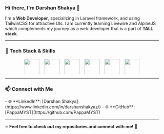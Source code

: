 ### Hi there, I'm Darshan Shakya 👋

I'm a **Web Developer**, specializing in Laravel framework, and using TailwinCSS for attractive UIs. I am currently learning Livewire and AlpineJS which complements my journey as a web developer that is a part of **TALL stack**.  

---

### 🔧 Tech Stack & Skills

<div style="display: flex; justify-content: center; align-items: center; 	gap: 16px; color:white;">
  
<img src="https://cdn.jsdelivr.net/gh/devicons/devicon@latest/icons/tailwindcss/tailwindcss-original.svg" width="50" height="50"/>
<img src="https://cdn.jsdelivr.net/gh/devicons/devicon@latest/icons/alpinejs/alpinejs-original.svg" width="50" height="50"/>
<img src="https://cdn.jsdelivr.net/gh/devicons/devicon@latest/icons/laravel/laravel-original.svg" width="50" height="50"/>
<img src="https://cdn.jsdelivr.net/gh/devicons/devicon@latest/icons/livewire/livewire-original-wordmark.svg" width="50" height="50"/>
<img src="https://cdn.jsdelivr.net/gh/devicons/devicon@latest/icons/php/php-original.svg" width="50" height="50"/>          
<img src="https://cdn.jsdelivr.net/gh/devicons/devicon@latest/icons/git/git-original-wordmark.svg" width="50" height="50"/>
          
</div>

---

### 📫 Connect with Me

<p align="left">
- 🌐 **LinkedIn**: [Darshan Shakya](https://www.linkedin.com/in/darshanshakyaz/)
- 🌐 **GitHub**: [PappaMYST](https://github.com/PappaMYST)
</p>

---

⭐ **Feel free to check out my repositories and connect with me!** 🚀



